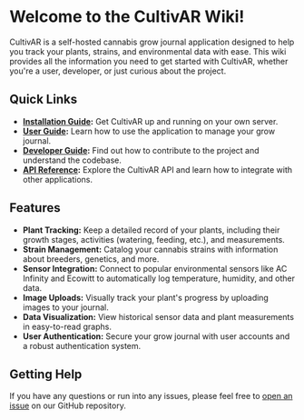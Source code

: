 # Welcome to the CultivAR Wiki!

CultivAR is a self-hosted cannabis grow journal application designed to help you track your plants, strains, and environmental data with ease. This wiki provides all the information you need to get started with CultivAR, whether you're a user, developer, or just curious about the project.

## Quick Links

*   **[Installation Guide](Installation.md):** Get CultivAR up and running on your own server.
*   **[User Guide](User-Guide.md):** Learn how to use the application to manage your grow journal.
*   **[Developer Guide](Developer-Guide.md):** Find out how to contribute to the project and understand the codebase.
*   **[API Reference](API-Reference.md):** Explore the CultivAR API and learn how to integrate with other applications.

## Features

*   **Plant Tracking:** Keep a detailed record of your plants, including their growth stages, activities (watering, feeding, etc.), and measurements.
*   **Strain Management:** Catalog your cannabis strains with information about breeders, genetics, and more.
*   **Sensor Integration:** Connect to popular environmental sensors like AC Infinity and Ecowitt to automatically log temperature, humidity, and other data.
*   **Image Uploads:** Visually track your plant's progress by uploading images to your journal.
*   **Data Visualization:** View historical sensor data and plant measurements in easy-to-read graphs.
*   **User Authentication:** Secure your grow journal with user accounts and a robust authentication system.

## Getting Help

If you have any questions or run into any issues, please feel free to [open an issue](https://github.com/jluna0413/CultivAREmergent/issues) on our GitHub repository.
